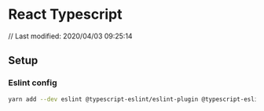# React Typescript

// Last modified: 2020/04/03 09:25:14

## Setup

### Eslint config

```bash
yarn add --dev eslint @typescript-eslint/eslint-plugin @typescript-eslint/parser eslint-config-prettier eslint-plugin-prettier eslint-plugin-react prettier
```
